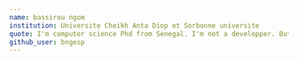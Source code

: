 ```yaml
---
name: bassirou ngom
institution: Universite Cheikh Anta Diop et Sorbonne universite 
quote: I'm computer science Phd from Senegal. I'm not a developper. But i like to code:-)
github_user: bngesp
---
```

